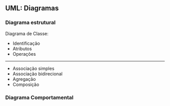## UML: Diagramas 

### Diagrama estrutural

Diagrama de Classe:
- Identificação
- Atributos
- Operações
<hr>

- Associação simples 
- Associação bidirecional
- Agregação
- Composição

### Diagrama Comportamental

